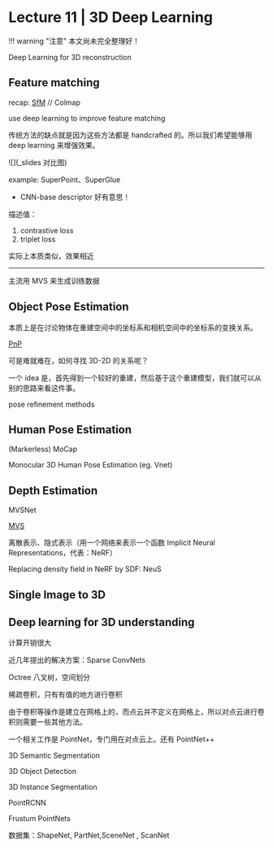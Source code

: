 # Lecture 11 | 3D Deep Learning

!!! warning "注意"
    本文尚未完全整理好！


Deep Learning for 3D reconstruction




## Feature matching

recap: [SfM](Lec07.md) // Colmap

use deep learning to improve feature matching

传统方法的缺点就是因为这些方法都是 handcrafted 的。所以我们希望能够用 deep learning 来增强效果。

![](_slides 对比图)

example: SuperPoint、SuperGlue

- CNN-base descriptor 好有意思！

描述值：

1. contrastive loss
2. triplet loss

实际上本质类似，效果相近

---

主流用 MVS 来生成训练数据



## Object Pose Estimation

本质上是在讨论物体在重建空间中的坐标系和相机空间中的坐标系的变换关系。

[PnP](Lec07.md#多点透视成像问题)

可是难就难在，如何寻找 3D-2D 的关系呢？
 
一个 idea 是，首先得到一个较好的重建，然后基于这个重建模型，我们就可以从别的思路来看这件事。

pose refinement methods

## Human Pose Estimation

(Markerless) MoCap

Monocular 3D Human Pose Estimation (eg. Vnet)

## Depth Estimation

MVSNet

[MVS](Lec08.md)

离散表示、隐式表示（用一个网络来表示一个函数 Implicit Neural Representations，代表：NeRF）

Replacing density field in NeRF by SDF: NeuS

## Single Image to 3D

 


## Deep learning for 3D understanding

计算开销很大

近几年提出的解决方案：Sparse ConvNets

Octree 八叉树，空间划分

稀疏卷积，只有有值的地方进行卷积

由于卷积等操作是建立在网格上的，而点云并不定义在网格上，所以对点云进行卷积则需要一些其他方法。

一个相关工作是 PointNet，专门用在对点云上。还有 PointNet++


3D Semantic Segmentation


3D Object Detection


3D Instance Segmentation


PointRCNN


Frustum PointNets

 
数据集：ShapeNet, PartNet,SceneNet , ScanNet